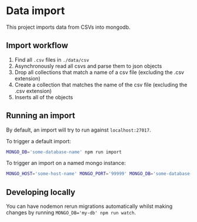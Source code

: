 # Data import

This project imports data from CSVs into mongodb.

## Import workflow

1. Find all `.csv` files in `./data/csv`
2. Asynchronously read all csvs and parse them to json objects
3. Drop all collections that match a name of a csv file (excluding the .csv extension)
4. Create a collection that matches the name of the csv file (excluding the .csv extension)
5. Inserts all of the objects

## Running an import

By default, an import will try to run against `localhost:27017`.

To trigger a default import:

```bash
MONGO_DB='some-database-name' npm run import
```

To trigger an import on a named mongo instance:

```bash
MONGO_HOST='some-host-name' MONGO_PORT='99999' MONGO_DB='some-database-name' npm run import
```

## Developing locally

You can have nodemon rerun migrations automatically whilst making changes by running `MONGO_DB='my-db' npm run watch`.

